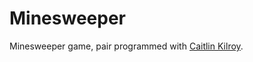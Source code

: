 # Minesweeper
Minesweeper game, pair programmed with [Caitlin Kilroy](https://github.com/ckilroy/minesweeper).
